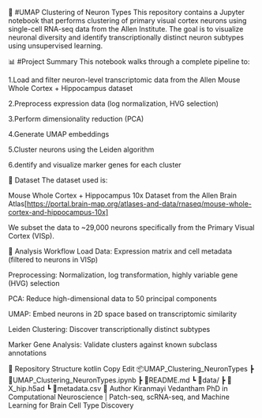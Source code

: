 🧠 #UMAP Clustering of Neuron Types
This repository contains a Jupyter notebook that performs clustering of primary visual cortex neurons using single-cell RNA-seq data from the Allen Institute. The goal is to visualize neuronal diversity and identify transcriptionally distinct neuron subtypes using unsupervised learning.

📊 #Project Summary
This notebook walks through a complete pipeline to:

1.Load and filter neuron-level transcriptomic data from the Allen Mouse Whole Cortex + Hippocampus dataset

2.Preprocess expression data (log normalization, HVG selection)

3.Perform dimensionality reduction (PCA)

4.Generate UMAP embeddings

5.Cluster neurons using the Leiden algorithm

6.dentify and visualize marker genes for each cluster


🔬 Dataset
The dataset used is:

Mouse Whole Cortex + Hippocampus 10x Dataset from the Allen Brain Atlas[https://portal.brain-map.org/atlases-and-data/rnaseq/mouse-whole-cortex-and-hippocampus-10x]

We subset the data to ~29,000 neurons specifically from the Primary Visual Cortex (VISp).

🧮 Analysis Workflow
Load Data: Expression matrix and cell metadata (filtered to neurons in VISp)

Preprocessing: Normalization, log transformation, highly variable gene (HVG) selection

PCA: Reduce high-dimensional data to 50 principal components

UMAP: Embed neurons in 2D space based on transcriptomic similarity

Leiden Clustering: Discover transcriptionally distinct subtypes

Marker Gene Analysis: Validate clusters against known subclass annotations


📁 Repository Structure
kotlin
Copy
Edit
📦UMAP_Clustering_NeuronTypes
 ┣ 📜UMAP_Clustering_NeuronTypes.ipynb
 ┣ 📜README.md
 ┗ 📂data/
     ┣ 📜X_hip.h5ad
     ┗ 📜metadata.csv
🧠 Author
Kiranmayi Vedantham
PhD in Computational Neuroscience | Patch-seq, scRNA-seq, and Machine Learning for Brain Cell Type Discovery
